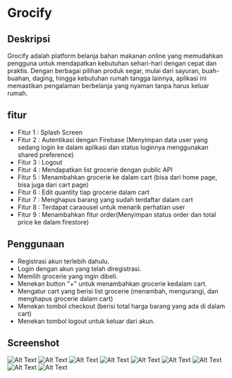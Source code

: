 # Grocify
## Deskripsi
Grocify adalah platform belanja bahan makanan online yang memudahkan pengguna untuk mendapatkan kebutuhan sehari-hari dengan cepat dan praktis. Dengan berbagai pilihan produk segar, mulai dari sayuran, buah-buahan, daging, hingga kebutuhan rumah tangga lainnya, aplikasi ini memastikan pengalaman berbelanja yang nyaman tanpa harus keluar rumah.

## fitur
- Fitur 1 : Splash Screen
- Fitur 2 : Autentikasi dengan Firebase (Menyimpan data user yang sedang login ke dalam aplikasi dan status loginnya menggunakan shared preference)
- Fitur 3 : Logout 
- Fitur 4 : Mendapatkan list grocerie dengan public API
- Fitur 5 : Menambahkan grocerie ke dalam cart (bisa dari home page, bisa juga dari cart page)
- Fitur 6 : Edit quantity tiap grocerie dalam cart
- Fitur 7 : Menghapus barang yang sudah terdaftar dalam cart
- Fitur 8 : Terdapat caraousel untuk menarik perhatian user
- Fitur 9 : Menambahkan fitur order(Menyimpan status order dan total price ke dalam firestore)

## Penggunaan
- Registrasi akun terlebih dahulu.
- Login dengan akun yang telah diregistrasi.
- Memilih grocerie yang ingin dibeli.
- Menekan button "+" untuk menambahkan grocerie kedalam cart.
- Mengatur cart yang berisi list grocerie (menambah, mengurangi, dan menghapus grocerie dalam cart)
- Menekan tombol checkout (berisi total harga barang yang ada di dalam cart)
- Menekan tombol logout untuk keluar dari akun.

## Screenshot
![Alt Text](assets/screenshot/gambar1.png)
![Alt Text](assets/screenshot/gambar2.png)
![Alt Text](assets/screenshot/gambar3.png)
![Alt Text](assets/screenshot/gambar4.png)
![Alt Text](assets/screenshot/gambar5.png)
![Alt Text](assets/screenshot/gambar6.png)
![Alt Text](assets/screenshot/gambar7.png)
![Alt Text](assets/screenshot/gambar8.png)
![Alt Text](assets/screenshot/gambar9.png)


